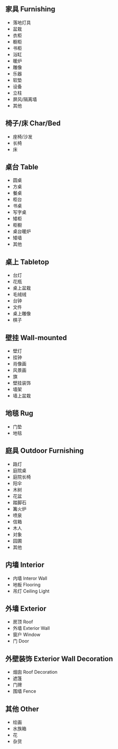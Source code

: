 ## 家具 Furnishing
 - 落地灯具
 - 盆栽
 - 衣柜
 - 橱柜
 - 书柜
 - 浴缸
 - 暖炉
 - 雕像
 - 乐器
 - 软垫
 - 设备
 - 立柱
 - 屏风/隔离墙
 - 其他
## 椅子/床 Char/Bed
 - 座椅/沙发
 - 长椅
 - 床
## 桌台 Table
 - 圆桌
 - 方桌
 - 餐桌
 - 柜台
 - 书桌
 - 写字桌
 - 矮柜
 - 柜橱
 - 桌台暖炉
 - 矮墙
 - 其他
## 桌上 Tabletop
 - 台灯
 - 花瓶
 - 桌上盆栽
 - 毛绒绒
 - 台钟
 - 文件
 - 桌上雕像
 - 棋子
## 壁挂 Wall-mounted
 - 壁灯
 - 挂钟
 - 肖像画
 - 风景画
 - 旗
 - 壁挂装饰
 - 墙架
 - 墙上盆栽
## 地毯 Rug
 - 门垫
 - 地毯
## 庭具 Outdoor Furnishing
 - 路灯
 - 庭院桌
 - 庭院长椅
 - 阳伞
 - 木树
 - 花盆
 - 踏脚石
 - 篝火炉
 - 喷泉
 - 信箱
 - 木人
 - 对象
 - 园圃
 - 其他
## 内墙 Interior
 - 内墙 Interor Wall
 - 地板 Flooring
 - 吊灯 Ceiling Light
## 外墙 Exterior
 - 房顶 Roof
 - 外墙 Exterior Wall
 - 窗户 Window
 - 门 Door
## 外壁装饰 Exterior Wall Decoration
 - 烟囱 Roof Decoration
 - 遮篷
 - 门牌
 - 围墙 Fence
## 其他 Other
 - 绘画
 - 水族箱
 - 花
 - 杂货